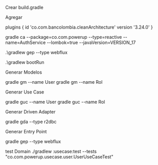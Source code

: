 Crear 
build.gradle

Agregar

plugins {
    id 'co.com.bancolombia.cleanArchitecture' version '3.24.0'
}


gradle ca --package=co.com.powerup --type=reactive --name=AuthService --lombok=true --javaVersion=VERSION_17 

.\gradlew gep --type webflux

.\gradlew bootRun

Generar Modelos

gradle gm --name User
gradle gm --name Rol


Generar Use Case

gradle guc --name User
gradle guc --name Rol

Generar Driven Adapter

gradle gda --type r2dbc

Generar Entry Point

gradle gep --type webflux


test Domain
./gradlew :usecase:test --tests "co.com.powerup.usecase.user.UserUseCaseTest"

